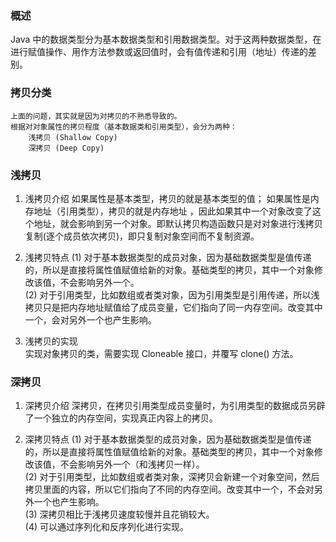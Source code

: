 ### 概述
Java 中的数据类型分为基本数据类型和引用数据类型。对于这两种数据类型，在进行赋值操作、用作方法参数或返回值时，会有值传递和引用（地址）传递的差别。

### 拷贝分类
```shell
上面的问题，其实就是因为对拷贝的不熟悉导致的。  
根据对对象属性的拷贝程度（基本数据类和引用类型），会分为两种：
	浅拷贝 (Shallow Copy)
	深拷贝 (Deep Copy)
```
### 浅拷贝
1. 浅拷贝介绍
如果属性是基本类型，拷贝的就是基本类型的值；
如果属性是内存地址（引用类型），拷贝的就是内存地址 ，因此如果其中一个对象改变了这个地址，就会影响到另一个对象。即默认拷贝构造函数只是对对象进行浅拷贝复制(逐个成员依次拷贝)，即只复制对象空间而不复制资源。

2. 浅拷贝特点
(1) 对于基本数据类型的成员对象，因为基础数据类型是值传递的，所以是直接将属性值赋值给新的对象。基础类型的拷贝，其中一个对象修改该值，不会影响另外一个。  
(2) 对于引用类型，比如数组或者类对象，因为引用类型是引用传递，所以浅拷贝只是把内存地址赋值给了成员变量，它们指向了同一内存空间。改变其中一个，会对另外一个也产生影响。  

3. 浅拷贝的实现  
实现对象拷贝的类，需要实现 Cloneable 接口，并覆写 clone() 方法。  

### 深拷贝
1. 深拷贝介绍
深拷贝，在拷贝引用类型成员变量时，为引用类型的数据成员另辟了一个独立的内存空间，实现真正内容上的拷贝。  

2. 深拷贝特点
(1) 对于基本数据类型的成员对象，因为基础数据类型是值传递的，所以是直接将属性值赋值给新的对象。基础类型的拷贝，其中一个对象修改该值，不会影响另外一个（和浅拷贝一样）。  
(2) 对于引用类型，比如数组或者类对象，深拷贝会新建一个对象空间，然后拷贝里面的内容，所以它们指向了不同的内存空间。改变其中一个，不会对另外一个也产生影响。  
(3) 深拷贝相比于浅拷贝速度较慢并且花销较大。  
(4) 可以通过序列化和反序列化进行实现。    
